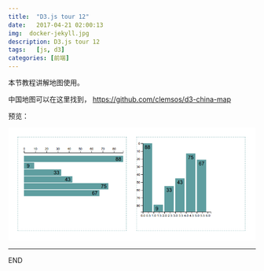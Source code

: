 ```yaml
---
title:  "D3.js tour 12"
date:   2017-04-21 02:00:13
img:  docker-jekyll.jpg
description: D3.js tour 12
tags:   [js, d3]
categories: [前端]
---
```

本节教程讲解地图使用。

中国地图可以在这里找到， https://github.com/clemsos/d3-china-map


预览：

![](./resources/demos/d3tour/tour08.png)

---
END